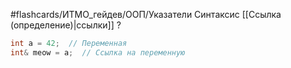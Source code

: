 #flashcards/ИТМО_гейдев/ООП/Указатели
Синтаксис [[Ссылка (определение)|ссылки]]
?
```C++
int a = 42;  // Переменная
int& meow = a;  // Ссылка на переменную
```
